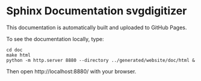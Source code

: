 # Sphinx Documentation svgdigitizer

This documentation is automatically built and uploaded to GitHub Pages.

To see the documentation locally, type:

```
cd doc
make html
python -m http.server 8880 --directory ../generated/website/doc/html &
```

Then open http://localhost:8880/ with your browser.
